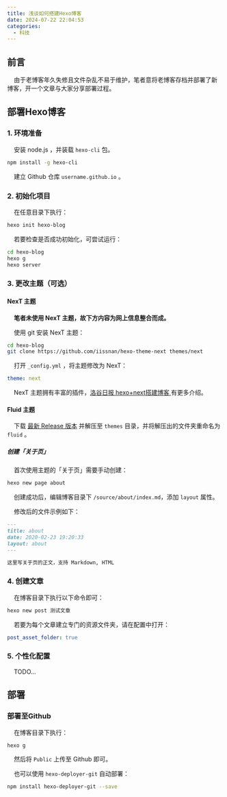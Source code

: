 ```yaml
---
title: 浅谈如何搭建Hexo博客
date: 2024-07-22 22:04:53
categories:
  - 科技
---
```


## 前言

    由于老博客年久失修且文件杂乱不易于维护，笔者意将老博客存档并部署了新博客，开一个文章与大家分享部署过程。

## 部署Hexo博客

### 1. 环境准备

    安装  node.js ，并装载 `hexo-cli`  包。

```bash
npm install -g hexo-cli
```

    建立 Github 仓库 `username.github.io` 。

### 2. 初始化项目

    在任意目录下执行：

```bash
hexo init hexo-blog
```

    若要检查是否成功初始化，可尝试运行：

```bash
cd hexo-blog
hexo g
hexo server
```

### 3. 更改主题（可选）

#### NexT 主题

    **笔者未使用 NexT 主题，故下方内容为网上信息整合而成。**

    使用 git 安装 NexT 主题：

```bash
cd hexo-blog
git clone https://github.com/iissnan/hexo-theme-next themes/next
```

    打开 `_config.yml` ，将主题修改为 NexT：

```yml
theme: next
```

    NexT 主题拥有丰富的插件，[洛谷日报 hexo+next搭建博客 ](https://www.luogu.com.cn/article/j7j5m2a3#:~:text=next%20%E4%B8%AD%E8%AE%B2%E8%A7%A3%E3%80%82-,next,-next%20%E6%98%AF%E4%B8%80%E4%B8%AA) 有更多介绍。

#### Fluid 主题

    下载 [最新 Release 版本](https://github.com/fluid-dev/hexo-theme-fluid/releases) 并解压至  `themes`  目录，并将解压出的文件夹重命名为 `fluid` 。

##### 创建「关于页」

    首次使用主题的「关于页」需要手动创建：

```bash
hexo new page about
```

    创建成功后，编辑博客目录下 `/source/about/index.md`，添加 `layout` 属性。

    修改后的文件示例如下：

```markdown
---
title: about
date: 2020-02-23 19:20:33
layout: about
---

这里写关于页的正文，支持 Markdown, HTML
```

### 4. 创建文章

    在博客目录下执行以下命令即可：

```bash
hexo new post 测试文章
```

    若要为每个文章建立专门的资源文件夹，请在配置中打开：

```yml
post_asset_folder: true
```

### 5. 个性化配置

    TODO...

## 部署

### 部署至Github

    在博客目录下执行：

```bash
hexo g
```

    然后将 `Public` 上传至 Github 即可。

    也可以使用 `hexo-deployer-git` 自动部署：

```bash
npm install hexo-deployer-git --save
```
